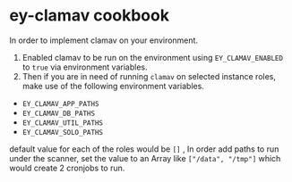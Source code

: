 # ey-clamav cookbook

In order to implement clamav on your environment. 

1. Enabled clamav to be run on the environment using `EY_CLAMAV_ENABLED` to `true` via environment variables.
2. Then if you are in need of running `clamav` on selected instance roles, make use of the following environment variables.

* `EY_CLAMAV_APP_PATHS` 
* `EY_CLAMAV_DB_PATHS`
* `EY_CLAMAV_UTIL_PATHS`
* `EY_CLAMAV_SOLO_PATHS`

default value for each of the roles would be `[]` , In order add paths to run under the scanner, set the value to an Array like `["/data", "/tmp"]` which would create 2 cronjobs to run.